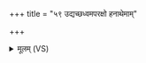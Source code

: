 +++
title = "५९ उद्यच्छध्वमपरक्षो हनाथेमाम्"

+++
<details><summary>मूलम् (VS)</summary>

उद्य॑च्छध्व॒मप॒रक्षो॑ हनाथे॒मां नारीं॑ सुकृ॒ते द॑धात।  
धा॒ता वि॑प॒श्चित्पति॑मस्यै विवेद॒ भगो॒राजा॑ पु॒र ए॑तु प्रजा॒नन् ॥
</details>